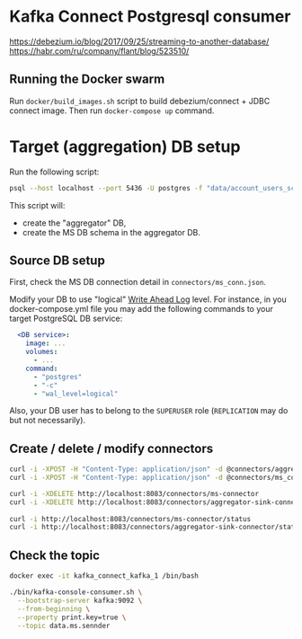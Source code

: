 # Kafka Connect Postgresql consumer

https://debezium.io/blog/2017/09/25/streaming-to-another-database/
https://habr.com/ru/company/flant/blog/523510/

## Running the Docker swarm
Run `docker/build_images.sh` script to build debezium/connect + JDBC connect image.
Then run `docker-compose up` command.

# Target (aggregation) DB setup
Run the following script:

```sh
psql --host localhost --port 5436 -U postgres -f "data/account_users_schema.txt"
```

This script will:
- create the "aggregator" DB,
- create the MS DB schema in the aggregator DB.

## Source DB setup
First, check the MS DB connection detail in `connectors/ms_conn.json`.

Modify your DB to use "logical" [Write Ahead Log](https://www.postgresql.org/docs/9.6/runtime-config-wal.html) level.
For instance, in you docker-compose.yml file you may add the following commands to your target PostgreSQL DB service:
```yaml
  <DB service>:
    image: ...
    volumes:
      - ...    
    command:
      - "postgres"
      - "-c"
      - "wal_level=logical"
```

Also, your DB user has to belong to the `SUPERUSER` role (`REPLICATION` may do but not necessarily).

## Create / delete / modify connectors

```sh
curl -i -XPOST -H "Content-Type: application/json" -d @connectors/aggregator_sink_conn.json http://localhost:8083/connectors
curl -i -XPOST -H "Content-Type: application/json" -d @connectors/ms_conn.json http://localhost:8083/connectors

curl -i -XDELETE http://localhost:8083/connectors/ms-connector
curl -i -XDELETE http://localhost:8083/connectors/aggregator-sink-connector
  
curl -i http://localhost:8083/connectors/ms-connector/status
curl -i http://localhost:8083/connectors/aggregator-sink-connector/status
```

## Check the topic

```sh
docker exec -it kafka_connect_kafka_1 /bin/bash

./bin/kafka-console-consumer.sh \
  --bootstrap-server kafka:9092 \
  --from-beginning \
  --property print.key=true \
  --topic data.ms.sennder
```